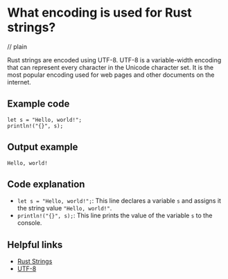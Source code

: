 # What encoding is used for Rust strings?
// plain

Rust strings are encoded using UTF-8. UTF-8 is a variable-width encoding that can represent every character in the Unicode character set. It is the most popular encoding used for web pages and other documents on the internet.

## Example code

```
let s = "Hello, world!";
println!("{}", s);
```

## Output example

```
Hello, world!
```

## Code explanation

- `let s = "Hello, world!";`: This line declares a variable `s` and assigns it the string value `"Hello, world!"`.
- `println!("{}", s);`: This line prints the value of the variable `s` to the console.

## Helpful links
- [Rust Strings](https://doc.rust-lang.org/book/ch08-02-strings.html)
- [UTF-8](https://en.wikipedia.org/wiki/UTF-8)
